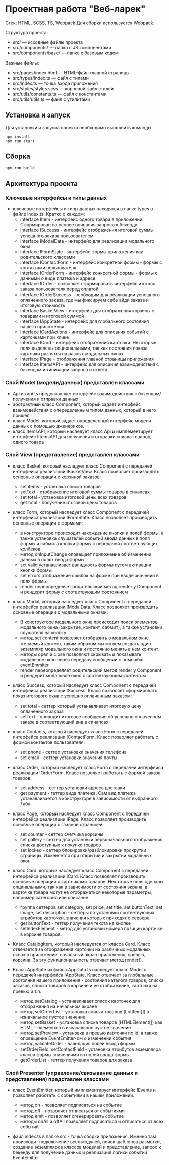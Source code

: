 # Проектная работа "Веб-ларек"

Стек: HTML, SCSS, TS, Webpack
Для сборки используется Webpack.

Структура проекта:
- src/ — исходные файлы проекта
- src/components/ — папка с JS компонентами
- src/components/base/ — папка с базовым кодом

Важные файлы:
- src/pages/index.html — HTML-файл главной страницы
- src/types/index.ts — файл с типами
- src/index.ts — точка входа приложения
- src/styles/styles.scss — корневой файл стилей
- src/utils/constants.ts — файл с константами
- src/utils/utils.ts — файл с утилитами

## Установка и запуск
Для установки и запуска проекта необходимо выполнить команды

```
npm install
npm run start
```

## Сборка

```
npm run build
```
## Архитектура проекта

### Ключевые интерфейсы и типы данных
- ключевые интерфейсы и типы данных находятся в папке types в файле index.ts. Кратко о каждом:
    - interface IItem - интерфейс одного товара в приложении. Сформирован на основе описания запроса к бэкенду
    - interface ISuccess - интерфейс отображения итоговой суммы успешного заказа пользователем
    - interface IModalData - интерфейс для реализации модального окна
    - interface IFormState - интерфейс формы приложения как родительского классами
    - interface IContactForm - интерфейс конкретной формы - формы с контактами пользователя
    - interface IOrderForm - интерфейс конкретной формы - формы с данными о виде платежа и адресе
    - interface IOrder - позволяет сформировать интерфейс итогово заказа пользователя перед оплатой
    - interface IOrderSuccess - необходим для реализации успешного оплаченного заказа, где мы фиксируем себе айди заказа и итоговую стоимость
    - interface BasketView - интерфейс для отображения корзины с товарами и итоговой суммой
    - interface IAppState - интерфейс для глобального состояния нашего приложения
    - interface ICardActions - интерфейс для описания событий с карточками при клике
    - interface ICard - интерфейс отображения карточки. Некоторые поля выделены опциональными, так как состояния показа карточки разнятся на разных модальных окнах
    - interface IPage - отображения главной страницы приложения
    - interface IItemsAPI - интерфейс для описания взаимодействия с бэкендом и типизации запроса и ответа

### Слой Model (модели/данных) представлен классами 
- Api из api.ts предоставляет интерфейс взаимодействия с бэкендом/получения и отправки данных
- абстрактный класс Component, который задает интерфейс взаимодействия
с опеределенным типом данных, который в него пришел 
- класс Model, который задает определенный интерфейс модели данных с помощью дженериков.
- класс ItemsAPI, который наследует класс Api и имплементирует интерфейс IItemsAPI для получения 
и отправки списка товаров, одного товара

### Слой View (представление) представлен классами 

- класс Basket, который наследует класс Component с передачей интерфейса реализации IBasketView.
Класс позволяет производить основные операции с корзиной заказов:
    - set items - установка списка товаров
    - setText - отображение итоговой суммы товаров в синапсах
    - set total - установка итоговой цены всех товаров
    - get total - получение итоговой цены товаров

- класс Form, который наследует класс Component с передачей интерфейса реализации IFormState.
Класс позволяет производить основные операции с формами:
    - в конструкторе происходит нахождение кнопки и полей формы, а также установка
    слушателей событий ввода данных в поля формы и сабмита кнопки формы с передачей соответсвующих колбеков.
    - метод onInputChange оповещает приложение об изменении данных в полях ввода формы
    - set valid устанавливает валидность формы путем активации кнопки формы
    - set errors  отображение ошибок на форме при вводе значений в поля формы
    - render переопределяет родительский метод render у Component и рендерит форму с соответвующим состоянием 

- класс Modal, который наследует класс Component с передачей интерфейса реализации IModalData.
Класс позволяет производить основные операции с модальными окнами:
    - В конструкторе модального окна происходит поиск элементов модального окна (закрытие, контент, сабмит), а также установки слушателя на кнопку
    - метод set content позволяет отобразить в модальном окне желаемый контент, таким образом мы можем создать один экземпляр модального окна и постоянно менять в нем контент
    - методы open и close позволяют скрывать и показывать модальное окно через передачу сообщений с помошбю eventEmmiter
    - render переопределяет родительский метод render у Component и рендерит модальное окно с соответвующим контентом

- класс Success, который наследует класс Component с передачей интерфейса реализации ISuccess.
Класс позволяет сформировать показ итогового окна с успешно оплаченным заказом:
    - set total - сеттер который устанавливает итоговую цену оплаченного заказа
    - setText - приводит итоговое сообщение об успешно оплаченном заказе в соответвующий вид в синапсах

- класс Contacts, который наследует класс Form с передачей интерфейса реализации IContactForm.
Класс позволяет работать с формой контактов пользователя:
    - set phone - сеттер установки значения телефона
    - set email - сеттер установки значения почты

- класс Order, который наследует класс Form с передачей интерфейса реализации IOrderForm.
Класс позволяет работать с формой заказа товаров:
    - set address - сеттер установки адреса доставки
    - get payment - геттер вида платежа. Сам вид платежа устанавливается в конструкторе в зависимости от выбранного Таба

- класс Page, который наследует класс Component с передачей интерфейса реализации IPage.
Класс позволяет производить основные операции с главной страницей:
    - set counter - сеттер счетчика корзины
    - set gallery - сеттер для установки первоначального отображения списка доступных к покупке товаров
    - set locked - сеттер блокировки/разблокировки прокрутки страницы. Изменяется при открытии и закрытии модальных окон.

- класс Card, который наследует класс Component с передачей интерфейса реализации ICard.
Класс позволяет производить основные операции с карточками товаров. Некоторые поля сделаны опцинальными, так как в зависимости от состояния экрана, в карточке товара могут не отображаться некоторые параметры, например категория или описание:
    - группа сеттеров set category, set price, set title, set buttonText, set image, set description - сеттеры по установки соответвующих атрибутов карточки, значения которых приходят с сервера
    - get buttonText - геттер получения текста на кнопке
    - setIndexElement - метод для установки номера позиции карточки в корзине товаров.

- Класс CatalogItem, который наследуется от класса Card. Класс отвечается за отображения карточки на различных модальных окнах в приложении: начальный экран приложения, превью, корзина. За эту функциональность отвечает метод render().

- Класс AppState из файла AppData.ts наследует класс Model с передачей интерфейса IAppState.
Класс отвечает за глобальные состояния нашего приложения - состояния каталога товаров, списка заказов, списка товаров в корзине и ее отображение, карточки на превью и т.п.
    - метод setCatalog - устанавливает список карточек для отображения на начальном экране
    - метод setOrderList - установка списка товаров (LotItem[]) в изначальное пустое значение
    - метод setBasket - установка списка товаров (HTMLElement[]) как HTML - элементов в изначальное пустое значение
    - метод setPreview - установка в превью карточки по id, а также оповещение EventEmitter-ом о изменении события 
    - метод validateOrder - валидация полей ввода формы
    - setOrderField, setContactField - установка атрибутов экземпляра класса формы значениями из полей ввода формы.
    - getOrderList - геттер получения товаров для заказа

### Слой Presenter (управление/связывание данных и представления) представлен классами 
- класс EventEmitter, который имплементирует интерфейс IEvents и позволяет работать с событиями в нашем приложении.
    - метод on - позволяет подписаться на событие
    - метод off - позволяет отписаться от событиями
    - метод emit - позволяет сгенерировать событие
    - методы onAll и offAll позволяет подписаться и отписаться от всех событий
    
- файл index.ts в папке src - точка сборки приложения. Именно там происходит подключение всех модулей, поиск шаблонов разметки, создание экземпляров классов моделей и представление, запрос к бэкенду для получение данных и реализация логики событий EventEmitter